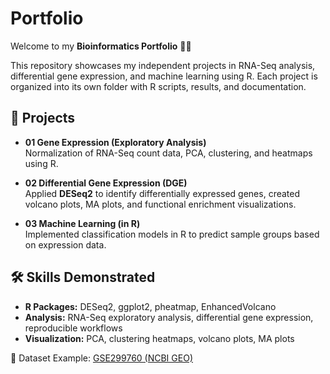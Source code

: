 # Portfolio

Welcome to my **Bioinformatics Portfolio** 👩‍💻  

This repository showcases my independent projects in RNA-Seq analysis, differential gene expression, and machine learning using R. Each project is organized into its own folder with R scripts, results, and documentation.

## 📂 Projects
- **01 Gene Expression (Exploratory Analysis)**  
  Normalization of RNA-Seq count data, PCA, clustering, and heatmaps using R.  

- **02 Differential Gene Expression (DGE)**  
  Applied **DESeq2** to identify differentially expressed genes, created volcano plots, MA plots, and functional enrichment visualizations.  

- **03 Machine Learning (in R)**  
  Implemented classification models in R to predict sample groups based on expression data.  

## 🛠️ Skills Demonstrated
- **R Packages:** DESeq2, ggplot2, pheatmap, EnhancedVolcano  
- **Analysis:** RNA-Seq exploratory analysis, differential gene expression, reproducible workflows  
- **Visualization:** PCA, clustering heatmaps, volcano plots, MA plots  

📌 Dataset Example: [GSE299760 (NCBI GEO)](https://www.ncbi.nlm.nih.gov/geo/query/acc.cgi?acc=GSE299760)  
